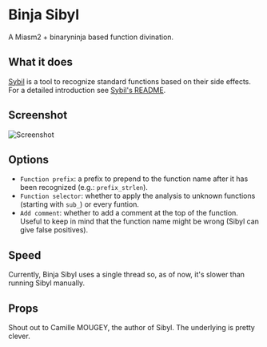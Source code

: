 # Binja Sibyl

A Miasm2 + binaryninja based function divination.

## What it does

[Sybil](https://github.com/cea-sec/Sibyl) is a tool to recognize standard functions based on their side effects.
For a detailed introduction see [Sybil's README](https://github.com/cea-sec/Sibyl/blob/master/README.md).

## Screenshot

![Screenshot](https://user-images.githubusercontent.com/1985669/31853411-16df2d64-b688-11e7-91be-fc5ac8d08ab5.png)

## Options

- `Function prefix`: a prefix to prepend to the function name after it has been recognized (e.g.: `prefix_strlen`).
- `Function selector`: whether to apply the analysis to unknown functions (starting with `sub_`) or every funtion.
- `Add comment`: whether to add a comment at the top of the function. Useful to keep in mind that the function name might be wrong (Sibyl can give false positives).

## Speed

Currently, Binja Sibyl uses a single thread so, as of now, it's slower than running Sibyl manually.

## Props

Shout out to Camille MOUGEY, the author of Sibyl.
The underlying is pretty clever.
